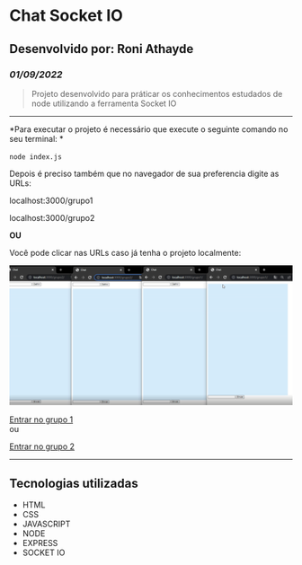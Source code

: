 # Chat Socket IO

## Desenvolvido por: Roni Athayde

### *01/09/2022*

> Projeto desenvolvido para práticar os conhecimentos estudados de node utilizando a ferramenta Socket IO

---

*Para executar o projeto é necessário que execute o seguinte comando no seu terminal: *

`node index.js`

Depois é preciso também que no navegador de sua preferencia digite as URLs:

localhost:3000/grupo1

localhost:3000/grupo2

**OU**

Você pode clicar nas URLs caso já tenha o projeto localmente:

![alt text](./public/assets/thumbprojetochat.png)

<a href="localhost:3000/grupo1" target="_blank">Entrar no grupo 1</a> </br>
ou

<a href="localhost:3000/grupo2" target="_blank">Entrar no grupo 2</a>

---

## Tecnologias utilizadas

* HTML
* CSS
* JAVASCRIPT
* NODE
* EXPRESS
* SOCKET IO
